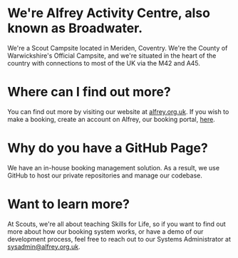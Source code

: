 # We're Alfrey Activity Centre, also known as Broadwater.

We're a Scout Campsite located in Meriden, Coventry. We're the County of Warwickshire's Official Campsite, and we're situated in the heart of the country with connections to most of the UK via the M42 and A45.

# Where can I find out more?

You can find out more by visiting our website at [alfrey.org.uk](https://alfrey.org.uk). If you wish to make a booking, create an account on Alfrey, our booking portal, [here](https://book.alfrey.org.uk).

# Why do you have a GitHub Page?

We have an in-house booking management solution. As a result, we use GitHub to host our private repositories and manage our codebase.

# Want to learn more?

At Scouts, we're all about teaching Skills for Life, so if you want to find out more about how our booking system works, or have a demo of our development process, feel free to reach out to our Systems Administrator at [sysadmin@alfrey.org.uk](mailto:sysadmin@alfrey.org.uk).
